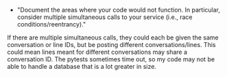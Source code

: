 
- "Document the areas where your code would not function. In particular, consider multiple simultaneous calls to your service (i.e., race conditions/reentrancy)."

If there are multiple simultaneous calls, they could each be given the same conversation or line IDs, but be posting different conversations/lines. This could mean lines meant for different conversations may share a conversation ID. The pytests sometimes time out, so my code may not be able to handle a database that is a lot greater in size.  